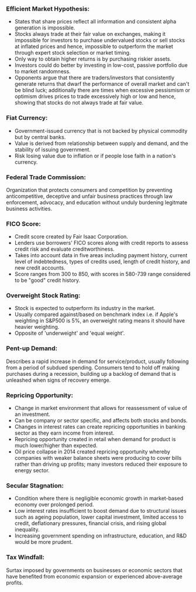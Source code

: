 ### Efficient Market Hypothesis: 
- States that share prices reflect all information and consistent alpha generation is impossible.
- Stocks always trade at their fair value on exchanges, making it impossible for investors to purchase undervalued stocks or sell stocks at inflated prices and hence, impossible to outperform the market through expert stock selection or market timing.
- Only way to obtain higher returns is by purchasing riskier assets.
- Investors could do better by investing in low-cost, passive portfolio due to market randomness.
- Opponents argue that there are traders/investors that consistently generate returns that dwarf the performance of overall market and can't be blind luck; additionally there are times when excessive pessismism or optimism drives prices to trade excessively high or low and hence, showing that stocks do not always trade at fair value.

### Fiat Currency:
- Government-issued currency that is not backed by physical commodity but by central banks.
- Value is derived from relationship between supply and demand, and the stability of issuing government.
- Risk losing value due to inflation or if people lose faith in a nation's currency.

### Federal Trade Commission:
Organization that protects consumers and competition by preventing anticompetitive, deceptive and unfair business practices through law enforcement, advocacy, and education without unduly burdening legitmate business activities.

### FICO Score:
- Credit score created by Fair Isaac Corporation.
- Lenders use borrowers' FICO scores along with credit reports to assess credit risk and evaluate creditworthiness.
- Takes into account data in five areas including payment history, current level of indebtedness, types of credits used, length of credit history, and new credit accounts.
- Score ranges from 300 to 850, with scores in 580-739 range considered to be "good" credit history.

### Overweight Stock Rating:
- Stock is expected to outperform its industry in the market.
- Usually compared against/based on benchmark index i.e. if Apple's weighting in S&P500 is 5%, an overweight rating means it should have heavier weighting.
- Opposite of 'underweight' and 'equal weight'.

### Pent-up Demand:
Describes a rapid increase in demand for service/product, usually following from a period of subdued spending. Consumers tend to hold off making purchases during a recession, building up a backlog of demand that is unleashed when signs of recovery emerge.

### Repricing Opportunity:
- Change in market environment that allows for reassessment of value of an investment.
- Can be company or sector specific, and affects both stocks and bonds.
- Changes in interest rates can create repricing opportunities in banking sector as they earn income from interest.
- Repricing opportunity created in retail when demand for product is much lower/higher than expected.
- Oil price collapse in 2014 created repricing opportunity whereby companies with weaker balance sheets were producing to cover bills rather than driving up profits; many investors reduced their exposure to energy sector. 

### Secular Stagnation:
- Condition where there is negligible economic growth in market-based economy over prolonged period.
- Low interest rates insufficient to boost demand due to structural issues such as ageing population, lower capital investment, limited access to credit, deflationary pressures, financial crisis, and rising global inequality.
- Increasing government spending on infrastructure, education, and R&D would be more prudent.

### Tax Windfall:
Surtax imposed by governments on businesses or economic sectors that have benefited from economic expansion or experienced above-average profits.
